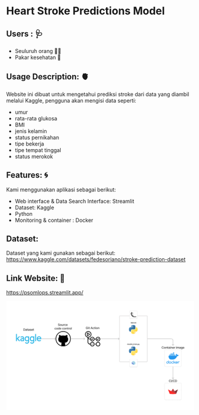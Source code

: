 # Heart Stroke Predictions Model

## Users : :stethoscope:
* Seuluruh orang :man_health_worker:
* Pakar kesehatan :hospital:

## Usage Description: :anatomical_heart:
Website ini dibuat untuk mengetahui prediksi stroke dari data yang diambil melalui Kaggle, pengguna akan mengisi data seperti:
- umur
- rata-rata glukosa
- BMI
- jenis kelamin
- status pernikahan
- tipe bekerja
- tipe tempat tinggal
- status merokok

## Features: :cyclone:
Kami menggunakan aplikasi sebagai berikut:
* Web interface & Data Search Interface: Streamlit
* Dataset: Kaggle
* Python
* Monitoring & container : Docker

## Dataset: 
Dataset yang kami gunakan sebagai berikut:<br>
https://www.kaggle.com/datasets/fedesoriano/stroke-prediction-dataset</br>

## Link Website: :bricks:
https://psomlops.streamlit.app/

![Screenshot 2022-04-27 at 6 56 27 PM](pipeline_mlops.png)

